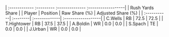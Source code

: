 | :------------ :--------- :-------------- :------------------|
|                       Rush Yards Share                      |
| Player      | Position | Raw Share (%) | Adjusted Share (%) |
| :-----------| :--------| :-------------| :------------------|
| C.Wells     | RB       | 72.5          | 72.5               |
| T.Hightower | RB       | 37.5          | 37.5               |
| A.Boldin    | WR       | 0.0           | 0.0                |
| S.Spach     | TE       | 0.0           | 0.0                |
| J.Urban     | WR       | 0.0           | 0.0                |